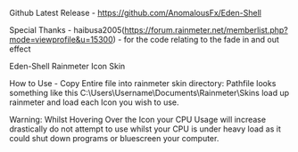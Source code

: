 Github Latest Release - https://github.com/AnomalousFx/Eden-Shell

Special Thanks - haibusa2005(https://forum.rainmeter.net/memberlist.php?mode=viewprofile&u=15300) - for the code relating to the fade in and out effect

Eden-Shell
Rainmeter Icon Skin

How to Use - 
Copy Entire file into rainmeter skin directory: Pathfile looks something like this C:\Users\Username\Documents\Rainmeter\Skins
load up rainmeter and load each Icon you wish to use.

Warning: Whilst Hovering Over the Icon your CPU Usage will increase drastically do not attempt to use whilst your CPU is under heavy load as it could shut down programs or bluescreen your computer. 
